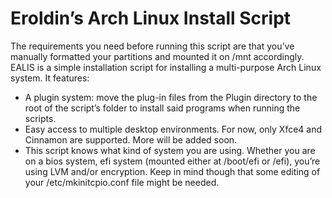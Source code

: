 ﻿# **Eroldin’s Arch Linux Install Script**
The requirements you need before running this script are that you’ve manually formatted your partitions and mounted it on /mnt accordingly.
EALIS is a simple installation script for installing a multi-purpose Arch Linux system. It features:

- A plugin system: move the plug-in files from the Plugin directory to the root of the script’s folder to install said programs when running the scripts.
- Easy access to multiple desktop environments. For now, only Xfce4 and Cinnamon are supported. More will be added soon.
- This script knows what kind of system you are using. Whether you are on a bios system, efi system (mounted either at /boot/efi or /efi), you’re using LVM and/or encryption. Keep in mind though that some editing of your /etc/mkinitcpio.conf file might be needed.

